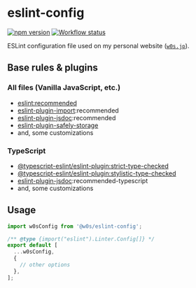 # eslint-config

[![npm version](https://badge.fury.io/js/%40w0s%2Feslint-config.svg)](https://www.npmjs.com/package/@w0s/eslint-config)
[![Workflow status](https://github.com/SaekiTominaga/w0s/actions/workflows/eslint.yml/badge.svg)](https://github.com/SaekiTominaga/w0s/actions/workflows/eslint.yml)

ESLint configuration file used on my personal website ([`w0s.jp`](https://github.com/SaekiTominaga/w0s.jp)).

## Base rules & plugins

### All files (Vanilla JavaScript, etc.)

- [eslint:recommended](https://eslint.org/docs/latest/user-guide/configuring/configuration-files#using-eslintrecommended)
- [eslint-plugin-import](https://github.com/import-js/eslint-plugin-import):recommended
- [eslint-plugin-jsdoc](https://github.com/gajus/eslint-plugin-jsdoc):recommended
- [eslint-plugin-safely-storage](https://github.com/SaekiTominaga/eslint-plugin/tree/main/packages/safely-storage)
- and, some customizations

### TypeScript

- [@typescript-eslint/eslint-plugin:strict-type-checked](https://typescript-eslint.io/users/configs/#strict-type-checked)
- [@typescript-eslint/eslint-plugin:stylistic-type-checked](https://typescript-eslint.io/users/configs/#stylistic-type-checked)
- [eslint-plugin-jsdoc](https://github.com/gajus/eslint-plugin-jsdoc/):recommended-typescript
- and, some customizations

## Usage

```javascript
import w0sConfig from '@w0s/eslint-config';

/** @type {import("eslint").Linter.Config[]} */
export default [
  ...w0sConfig,
  {
    // other options
  },
];
```
